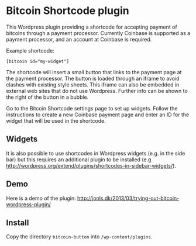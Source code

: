 
Bitcoin Shortcode plugin
========================

This Wordpress plugin providing a shortcode for accepting payment of bitcoins
through a payment processor. Currently Coinbase is supported as a payment
processor, and an account at Coinbase is required.

Example shortcode:

```
[bitcoin id="my-widget"]
```

The shortcode will insert a small button that links to the payment page at the
payment processor. The button is loaded through an iframe to avoid clashes with
existing style sheets. This iframe can also be embedded in external web sites
that do not use Wordpress. Further info can be shown to the right of the button
in a bubble.

Go to the Bitcoin Shortcode settings page to set up widgets. Follow the
instructions to create a new Coinbase payment page and enter an ID for the
widget that will be used in the shortcode.

Widgets
-------
It is also possible to use shortcodes in Wordpress widgets (e.g. in the side
bar) but this requires an additional plugin to be installed (e.g
http://wordpress.org/extend/plugins/shortcodes-in-sidebar-widgets/).

Demo
----
Here is a demo of the plugin:
http://jonls.dk/2013/03/trying-out-bitcoin-wordpress-plugin/

Install
-------
Copy the directory `bitcoin-button` into `/wp-content/plugins`.
